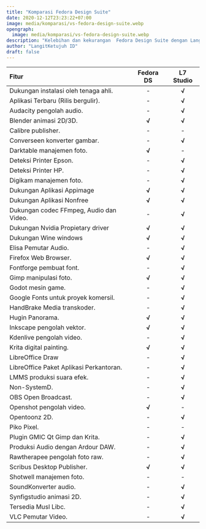 ```yaml
---
title: "Komparasi Fedora Design Suite"
date: 2020-12-12T23:23:22+07:00
image: media/komparasi/vs-fedora-design-suite.webp
opengraph:
  image: media/komparasi/vs-fedora-design-suite.webp
description: "Kelebihan dan kekurangan  Fedora Design Suite dengan LangitKetujuh Studio."
author: "LangitKetujuh ID"
draft: false
---
```


| **Fitur**                               | **Fedora DS** | **L7 Studio** |
| :-------------------------------------- | :-----------: | :-----------: |
| Dukungan instalasi oleh tenaga ahli.    |       -       |     **√**     |
| Aplikasi Terbaru (Rilis bergulir).      |       -       |     **√**     |
| Audacity pengolah audio.                |       -       |     **√**     |
| Blender animasi 2D/3D.                  |     **√**     |     **√**     |
| Calibre publisher.                      |       -       |       -       |
| Converseen konverter gambar.            |       -       |     **√**     |
| Darktable manajemen foto.               |     **√**     |       -       |
| Deteksi Printer Epson.                  |       -       |     **√**     |
| Deteksi Printer HP.                     |       -       |     **√**     |
| Digikam manajemen foto.                 |       -       |     **√**     |
| Dukungan Aplikasi Appimage              |     **√**     |     **√**     |
| Dukungan Aplikasi Nonfree               |     **√**     |     **√**     |
| Dukungan codec FFmpeg, Audio dan Video. |       -       |     **√**     |
| Dukungan Nvidia Propietary driver       |     **√**     |     **√**     |
| Dukungan Wine windows                   |     **√**     |     **√**     |
| Elisa Pemutar Audio.                    |       -       |     **√**     |
| Firefox Web Browser.                    |     **√**     |     **√**     |
| Fontforge pembuat font.                 |       -       |     **√**     |
| Gimp manipulasi foto.                   |     **√**     |     **√**     |
| Godot mesin game.                       |       -       |     **√**     |
| Google Fonts untuk proyek komersil.     |       -       |     **√**     |
| HandBrake Media transkoder.             |       -       |     **√**     |
| Hugin Panorama.                         |     **√**     |     **√**     |
| Inkscape pengolah vektor.               |     **√**     |     **√**     |
| Kdenlive pengolah video.                |       -       |     **√**     |
| Krita digital painting.                 |     **√**     |     **√**     |
| LibreOffice Draw                        |       -       |     **√**     |
| LibreOffice Paket Aplikasi Perkantoran. |       -       |     **√**     |
| LMMS produksi suara efek.               |       -       |     **√**     |
| Non-SystemD.                            |       -       |     **√**     |
| OBS Open Broadcast.                     |       -       |     **√**     |
| Openshot pengolah video.                |     **√**     |       -       |
| Opentoonz 2D.                           |       -       |     **√**     |
| Piko Pixel.                             |       -       |       -       |
| Plugin GMIC Qt Gimp dan Krita.          |       -       |     **√**     |
| Produksi Audio dengan Ardour DAW.       |       -       |     **√**     |
| Rawtherapee pengolah foto raw.          |       -       |     **√**     |
| Scribus Desktop Publisher.              |     **√**     |     **√**     |
| Shotwell manajemen foto.                |       -       |       -       |
| SoundKonverter audio.                   |       -       |     **√**     |
| Synfigstudio animasi 2D.                |       -       |     **√**     |
| Tersedia Musl Libc.                     |       -       |     **√**     |
| VLC Pemutar Video.                      |       -       |     **√**     |
